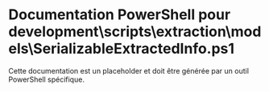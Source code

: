 # Documentation PowerShell pour development\scripts\extraction\models\SerializableExtractedInfo.ps1

Cette documentation est un placeholder et doit être générée par un outil PowerShell spécifique.
